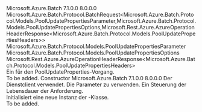 <Type Name="PoolUpdatePropertiesBatchRequest" FullName="Microsoft.Azure.Batch.Protocol.BatchRequests.PoolUpdatePropertiesBatchRequest">
  <TypeSignature Language="C#" Value="public class PoolUpdatePropertiesBatchRequest : Microsoft.Azure.Batch.Protocol.BatchRequest&lt;Microsoft.Azure.Batch.Protocol.Models.PoolUpdatePropertiesParameter,Microsoft.Azure.Batch.Protocol.Models.PoolUpdatePropertiesOptions,Microsoft.Rest.Azure.AzureOperationHeaderResponse&lt;Microsoft.Azure.Batch.Protocol.Models.PoolUpdatePropertiesHeaders&gt;&gt;" />
  <TypeSignature Language="ILAsm" Value=".class public auto ansi beforefieldinit PoolUpdatePropertiesBatchRequest extends Microsoft.Azure.Batch.Protocol.BatchRequest`3&lt;class Microsoft.Azure.Batch.Protocol.Models.PoolUpdatePropertiesParameter, class Microsoft.Azure.Batch.Protocol.Models.PoolUpdatePropertiesOptions, class Microsoft.Rest.Azure.AzureOperationHeaderResponse`1&lt;class Microsoft.Azure.Batch.Protocol.Models.PoolUpdatePropertiesHeaders&gt;&gt;" />
  <TypeSignature Language="DocId" Value="T:Microsoft.Azure.Batch.Protocol.BatchRequests.PoolUpdatePropertiesBatchRequest" />
  <TypeSignature Language="VB.NET" Value="Public Class PoolUpdatePropertiesBatchRequest&#xA;Inherits BatchRequest(Of PoolUpdatePropertiesParameter, PoolUpdatePropertiesOptions, AzureOperationHeaderResponse(Of PoolUpdatePropertiesHeaders))" />
  <TypeSignature Language="F#" Value="type PoolUpdatePropertiesBatchRequest = class&#xA;    inherit BatchRequest&lt;PoolUpdatePropertiesParameter, PoolUpdatePropertiesOptions, AzureOperationHeaderResponse&lt;PoolUpdatePropertiesHeaders&gt;&gt;" />
  <AssemblyInfo>
    <AssemblyName>Microsoft.Azure.Batch</AssemblyName>
    <AssemblyVersion>7.1.0.0</AssemblyVersion>
    <AssemblyVersion>8.0.0.0</AssemblyVersion>
  </AssemblyInfo>
  <Base>
    <BaseTypeName>Microsoft.Azure.Batch.Protocol.BatchRequest&lt;Microsoft.Azure.Batch.Protocol.Models.PoolUpdatePropertiesParameter,Microsoft.Azure.Batch.Protocol.Models.PoolUpdatePropertiesOptions,Microsoft.Rest.Azure.AzureOperationHeaderResponse&lt;Microsoft.Azure.Batch.Protocol.Models.PoolUpdatePropertiesHeaders&gt;&gt;</BaseTypeName>
    <BaseTypeArguments>
      <BaseTypeArgument TypeParamName="TBody">Microsoft.Azure.Batch.Protocol.Models.PoolUpdatePropertiesParameter</BaseTypeArgument>
      <BaseTypeArgument TypeParamName="TOptions">Microsoft.Azure.Batch.Protocol.Models.PoolUpdatePropertiesOptions</BaseTypeArgument>
      <BaseTypeArgument TypeParamName="TResponse">Microsoft.Rest.Azure.AzureOperationHeaderResponse&lt;Microsoft.Azure.Batch.Protocol.Models.PoolUpdatePropertiesHeaders&gt;</BaseTypeArgument>
    </BaseTypeArguments>
  </Base>
  <Interfaces />
  <Docs>
    <summary>
            Ein <see cref="T:Microsoft.Azure.Batch.Protocol.IBatchRequest" /> für den PoolUpdateProperties-Vorgang.
            </summary>
    <remarks>To be added.</remarks>
  </Docs>
  <Members>
    <Member MemberName=".ctor">
      <MemberSignature Language="C#" Value="public PoolUpdatePropertiesBatchRequest (Microsoft.Azure.Batch.Protocol.BatchServiceClient serviceClient, Microsoft.Azure.Batch.Protocol.Models.PoolUpdatePropertiesParameter parameters, System.Threading.CancellationToken cancellationToken);" />
      <MemberSignature Language="ILAsm" Value=".method public hidebysig specialname rtspecialname instance void .ctor(class Microsoft.Azure.Batch.Protocol.BatchServiceClient serviceClient, class Microsoft.Azure.Batch.Protocol.Models.PoolUpdatePropertiesParameter parameters, valuetype System.Threading.CancellationToken cancellationToken) cil managed" />
      <MemberSignature Language="DocId" Value="M:Microsoft.Azure.Batch.Protocol.BatchRequests.PoolUpdatePropertiesBatchRequest.#ctor(Microsoft.Azure.Batch.Protocol.BatchServiceClient,Microsoft.Azure.Batch.Protocol.Models.PoolUpdatePropertiesParameter,System.Threading.CancellationToken)" />
      <MemberSignature Language="F#" Value="new Microsoft.Azure.Batch.Protocol.BatchRequests.PoolUpdatePropertiesBatchRequest : Microsoft.Azure.Batch.Protocol.BatchServiceClient * Microsoft.Azure.Batch.Protocol.Models.PoolUpdatePropertiesParameter * System.Threading.CancellationToken -&gt; Microsoft.Azure.Batch.Protocol.BatchRequests.PoolUpdatePropertiesBatchRequest" Usage="new Microsoft.Azure.Batch.Protocol.BatchRequests.PoolUpdatePropertiesBatchRequest (serviceClient, parameters, cancellationToken)" />
      <MemberType>Constructor</MemberType>
      <AssemblyInfo>
        <AssemblyName>Microsoft.Azure.Batch</AssemblyName>
        <AssemblyVersion>7.1.0.0</AssemblyVersion>
        <AssemblyVersion>8.0.0.0</AssemblyVersion>
      </AssemblyInfo>
      <Parameters>
        <Parameter Name="serviceClient" Type="Microsoft.Azure.Batch.Protocol.BatchServiceClient" />
        <Parameter Name="parameters" Type="Microsoft.Azure.Batch.Protocol.Models.PoolUpdatePropertiesParameter" />
        <Parameter Name="cancellationToken" Type="System.Threading.CancellationToken" />
      </Parameters>
      <Docs>
        <param name="serviceClient">Der Dienstclient verwendet.</param>
        <param name="parameters">Die Parameter zu verwenden.</param>
        <param name="cancellationToken">Ein <see cref="T:System.Threading.CancellationToken" /> Steuerung der Lebensdauer der Anforderung.</param>
        <summary>
            Initialisiert eine neue Instanz der <see cref="T:Microsoft.Azure.Batch.Protocol.BatchRequests.PoolUpdatePropertiesBatchRequest" />-Klasse.
            </summary>
        <remarks>To be added.</remarks>
      </Docs>
    </Member>
  </Members>
</Type>